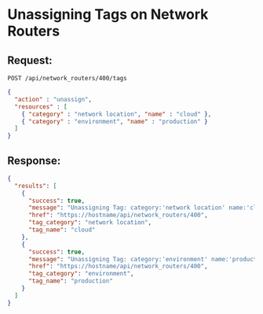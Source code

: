 # Unassigning Tags on Network Routers

## Request:

    POST /api/network_routers/400/tags

``` json
{
  "action" : "unassign",
  "resources" : [
    { "category" : "network location", "name" : "cloud" },
    { "category" : "environment", "name" : "production" }
  ]
}
```

## Response:

``` json
{
  "results": [
    {
      "success": true,
      "message": "Unassigning Tag: category:'network location' name:'cloud'",
      "href": "https://hostname/api/network_routers/400",
      "tag_category": "network location",
      "tag_name": "cloud"
    },
    {
      "success": true,
      "message": "Unassigning Tag: category:'environment' name:'production'",
      "href": "https://hostname/api/network_routers/400",
      "tag_category": "environment",
      "tag_name": "production"
    }
  ]
}
```
